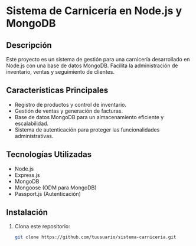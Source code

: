 # Sistema de Carnicería en Node.js y MongoDB

## Descripción

Este proyecto es un sistema de gestión para una carnicería desarrollado en Node.js con una base de datos MongoDB. Facilita la administración de inventario, ventas y seguimiento de clientes.

## Características Principales

- Registro de productos y control de inventario.
- Gestión de ventas y generación de facturas.
- Base de datos MongoDB para un almacenamiento eficiente y escalabilidad.
- Sistema de autenticación para proteger las funcionalidades administrativas.

## Tecnologías Utilizadas

- Node.js
- Express.js
- MongoDB
- Mongoose (ODM para MongoDB)
- Passport.js (Autenticación)

## Instalación

1. Clona este repositorio:

   ```bash
   git clone https://github.com/tuusuario/sistema-carniceria.git
